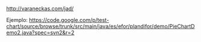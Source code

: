 http://varaneckas.com/jad/

Ejemplo: https://code.google.com/p/test-chart/source/browse/trunk/src/main/java/es/efor/plandifor/demo/PieChartDemo2.java?spec=svn2&r=2

